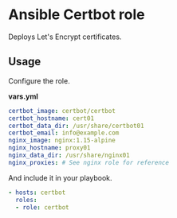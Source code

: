 # Ansible Certbot role

Deploys Let's Encrypt certificates.

## Usage

Configure the role.

**vars.yml**

```yml
certbot_image: certbot/certbot
certbot_hostname: cert01
certbot_data_dir: /usr/share/certbot01
certbot_email: info@example.com
nginx_image: nginx:1.15-alpine
nginx_hostname: proxy01
nginx_data_dir: /usr/share/nginx01
nginx_proxies: # See nginx role for reference
```

And include it in your playbook.

```yml
- hosts: certbot
  roles:
  - role: certbot
```
